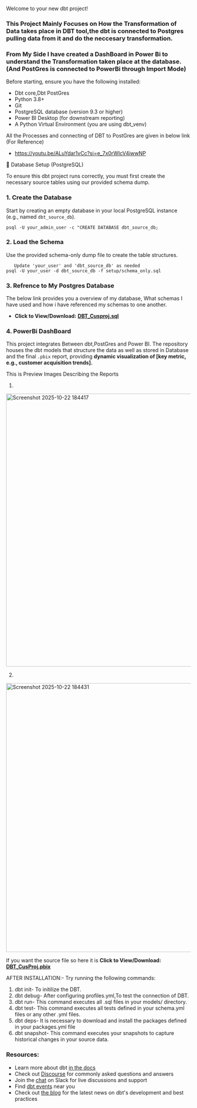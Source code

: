 Welcome to your new dbt project!

### This Project Mainly Focuses on How the Transformation of Data takes place in DBT tool,the dbt is connected to Postgres pulling data from it and do the neccesary transformation.
### From My Side I have created a DashBoard in Power Bi to understand the Transformation taken place at the database. (And PostGres is connected to PowerBi through Import Mode)
Before starting, ensure you have the following installed:
  - Dbt core,Dbt PostGres
  - Python 3.8+
  - Git
  - PostgreSQL database (version 9.3 or higher)
  - Power BI Desktop (for downstream reporting)
  - A Python Virtual Environment (you are using dbt_venv)

All the Processes and connecting of DBT to PostGres are given in below link (For Reference)
  - https://youtu.be/ALuYdar1vCc?si=e_7x0rWIcV4iwwNP

💾 Database Setup (PostgreSQL)

To ensure this dbt project runs correctly, you must first create the necessary source tables using our provided schema dump.

### 1. Create the Database

Start by creating an empty database in your local PostgreSQL instance (e.g., named `dbt_source_db`).

    psql -U your_admin_user -c "CREATE DATABASE dbt_source_db;


### 2. Load the Schema

 Use the provided schema-only dump file to create the table structures.
      
       Update 'your_user' and 'dbt_source_db' as needed
    psql -U your_user -d dbt_source_db -f setup/schema_only.sql

### 3. Refrence to  My Postgres Database

  The below link provides you a overview of my database, What schemas I have used and how i have referenced my schemas to one another. 
* **Click to View/Download:** **[DBT_Cusproj.sql](PostGresFile/DBT_Cusproj.sql)**

### 4. PowerBi DashBoard
  
   This project integrates Between dbt,PostGres and Power BI. The repository houses the dbt models that structure the data as well as stored in Database and the final `.pbix` report, providing **dynamic visualization of [key metric, e.g., customer acquisition trends].**
   
This is Preview Images Describing the Reports
   
  1.
   <img width="1344" height="743" alt="Screenshot 2025-10-22 184417" src="https://github.com/user-attachments/assets/dcf9d295-f910-48ac-88fd-57dbc35941cb" />
  

 
  2.
   <img width="1324" height="732" alt="Screenshot 2025-10-22 184431" src="https://github.com/user-attachments/assets/62298c89-d34f-4671-85e9-8bc8e2a51ac9" />


   If you want the source file so here it is 
       **Click to View/Download:** **[DBT_CusProj.pbix](Power_Bi_DashBoard)**

      


   
AFTER INSTALLATION:-
Try running the following commands:
1. dbt init- To initilize the DBT.
2. dbt debug- After configuring profiles.yml,To test the connection of DBT.
3. dbt run- This command executes all .sql files in your models/ directory.
4. dbt test- This command executes all tests defined in your schema.yml files or any other .yml files.
5. dbt deps- It is necessary to download and install the packages defined in your packages.yml file
6. dbt snapshot- This command executes your snapshots to capture historical changes in your source data.




### Resources:
- Learn more about dbt [in the docs](https://docs.getdbt.com/docs/introduction)
- Check out [Discourse](https://discourse.getdbt.com/) for commonly asked questions and answers
- Join the [chat](https://community.getdbt.com/) on Slack for live discussions and support
- Find [dbt events](https://events.getdbt.com) near you
- Check out [the blog](https://blog.getdbt.com/) for the latest news on dbt's development and best practices
